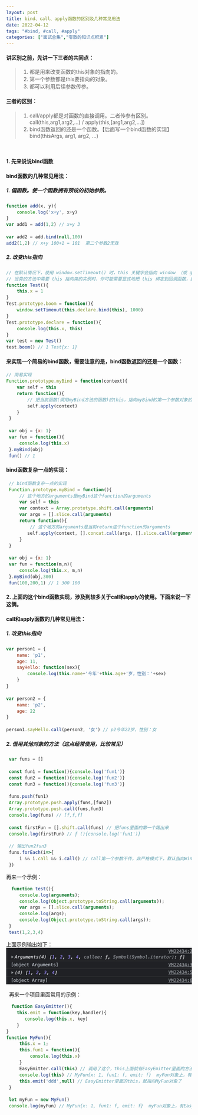 ```yaml
---
layout: post
title: bind、call、apply函数的区别及几种常见用法
date: 2022-04-12
tags: "#bind, #call, #apply"
categories: ["面试合集","零散的知识点积累"]
---
```


#### 讲区别之前，先讲一下三者的共同点：
> 1. 都是用来改变函数的this对象的指向的。
> 2. 第一个参数都是this要指向的对象。
> 3. 都可以利用后续参数传参。

#### 三者的区别：
> 1. call/apply都是对函数的直接调用。二者传参有区别。 <br/> call(this,arg1,arg2,...)  /  apply(this,[arg1,arg2,...])
> 2. bind函数返回的还是一个函数。【后面写一个bind函数的实现】<br/> bind(thisArgs, arg1, arg2, ...)

&nbsp;

#### 1. 先来说说bind函数

#### bind函数的几种常见用法：

##### 1. 偏函数。使一个函数拥有预设的初始参数。

```javascript
function add(x, y){
    console.log('x+y', x+y)
}
var add1 = add(1,2) // x+y 3

var add2 = add.bind(null,100)
add2(1,2) // x+y 100+1 = 101  第二个参数2无效
```

##### 2. 改变this指向

```javascript
// 在默认情况下，使用 window.setTimeout() 时，this 关键字会指向 window （或 global）对象。
// 当类的方法中需要 this 指向类的实例时，你可能需要显式地把 this 绑定到回调函数，就不会丢失该实例的引用。
function Test(){
    this.x = 1
}
Test.prototype.boom = function(){
    window.setTimeout(this.declare.bind(this), 1000)
}
Test.prototype.declare = function(){
    console.log(this.x, this)
}
var test = new Test()
test.boom() // 1 Test{x: 1}
```

#### 来实现一个简易的bind函数，需要注意的是，bind函数返回的还是一个函数：

```javascript
// 简易实现
Function.prototype.myBind = function(context){
    var self = this
    return function(){
        // 把当前函数(调用myBind方法的函数)的this，指向myBind的第一个参数对象的this
        self.apply(context)
    }
 }

 var obj = {x: 1}
 var fun = function(){
     console.log(this.x)
 }.myBind(obj)
 fun() // 1

```

#### bind函数复杂一点的实现：

```javascript
 // bind函数复杂一点的实现
 Function.prototype.myBind = function(){
     // 这个地方的arguments是myBind这个function的arguments
     var self = this
     var context = Array.prototype.shift.call(arguments)
     var args = [].slice.call(arguments)
     return function(){
         // 这个地方的arguments是当前return这个function的arguments
        self.apply(context, [].concat.call(args, [].slice.call(arguments)))
     }
 }

 var obj = {x: 1}
 var fun = function(m,n){
     console.log(this.x, m,n)
 }.myBind(obj,300)
 fun(100,200,1) // 1 300 100
```


#### 2. 上面的这个bind函数实现，涉及到较多关于call和apply的使用。下面来说一下这俩。

#### call和apply函数的几种常见用法：

##### 1. 改变this指向

```javascript
var person1 = {
    name: 'p1',
    age: 11,
    sayHello: function(sex){
        console.log(this.name+'今年'+this.age+'岁，性别：'+sex)
    }
}

var person2 = {
    name: 'p2',
    age: 22
}

person1.sayHello.call(person2, '女') // p2今年22岁，性别：女
```

##### 2. 借用其他对象的方法（这点经常使用，比较常见）

```javascript
 var funs = []

 const fun1 = function(){console.log('fun1')}
 const fun2 = function(){console.log('fun2')}
 const fun3 = function(){console.log('fun3')}

 funs.push(fun1)
 Array.prototype.push.apply(funs,[fun2])
 Array.prototype.push.call(funs,fun3)
 console.log(funs) // [f,f,f]

 const firstFun = [].shift.call(funs) // 把funs里面的第一个踢出来
 console.log(firstFun) // ƒ (){console.log('fun1')}

 // 输出fun2fun3
 funs.forEach(i=>{
     i && i.call && i.call() // call第一个参数不传，非严格模式下，默认指向Window对象
 })

```

再来一个示例：

```javascript
  function test(){
     console.log(arguments);
     console.log(Object.prototype.toString.call(arguments));
     var args = [].slice.call(arguments);
     console.log(args);
     console.log(Object.prototype.toString.call(args));
 }
 test(1,2,3,4)

```
上面示例输出如下：
![1.jpg](/assets/images/2204/1.jpg)

&nbsp;
再来一个项目里面常用的示例：

```javascript
  function EasyEmitter(){
    this.emit = function(key,handler){
       console.log(this.x, key)
    }
}
function MyFun(){
     this.x = 1;
     this.fun1 = function(){
         console.log(this.x)
     }
     EasyEmitter.call(this) // 调用了这个，this上面就有EasyEmitter里面的方法了，如: emit方法
     console.log(this) // MyFun{x: 1, fun1: f, emit: f}  myFun对象上，有EasyEmitter里面的方法了
     this.emit('ddd',null) // EasyEmitter里面的this，就指向MyFun对象了
 }

 let myFun = new MyFun()
 console.log(myFun) // MyFun{x: 1, fun1: f, emit: f}  myFun对象上，有EasyEmitter里面的方法了

```